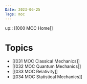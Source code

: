 ```yaml
---
Date: 2023-06-25
Tags: moc
---
```

up:: [[000 MOC Home]] 

# Topics
- [[031 MOC Classical Mechanics]]
- [[032 MOC Quantum Mechanics]]
- [[033 MOC Relativity]]
- [[034 MOC Statistical Mechanics]]